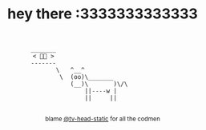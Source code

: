 <h1 align="center">hey there :3333333333333</h1>
<pre><p align="center"><code>
 _______                                  
< 🎷🐛 >                                 
 -------                                  
        \   ^__^                          
         \  (oo)\_______                  
            (__)\       )\/\              
                ||----w |                 
                ||     ||                 
</code></p></pre>
<p align=center><sub>blame <a href="https://www.tumblr.com/tv-head-static">@tv-head-static</a> for all the codmen</sub></p>
